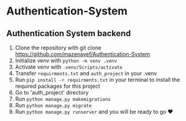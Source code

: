 # Authentication-System
## Authentication System backend
1. Clone the repository with git clone https://github.com/mazenayef/Authentication-System
2. Initialize venv with `python -m venv .venv`
3. Activate venv with `.venv/Scripts/activate`
4. Transfer `requirments.txt` and `auth_project` in your .venv
5. Run `pip install -r requirments.txt` in your terminal to install the required packages for this project
6. Go to 'auth_project' directory
7. Run `python manage.py makemigrations`
8. Run `python manage.py migrate`
9. Run `python manage.py runserver` and you will be ready to go ❤
